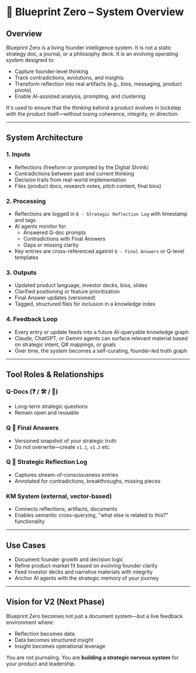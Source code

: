# 🧠 Blueprint Zero – System Overview

## Overview
Blueprint Zero is a living founder intelligence system. It is not a static strategy doc, a journal, or a philosophy deck. It is an evolving operating system designed to:

- Capture founder-level thinking
- Track contradictions, evolutions, and insights
- Transform reflection into real artifacts (e.g., bios, messaging, product pivots)
- Enable AI-assisted analysis, prompting, and clustering

It's used to ensure that the *thinking* behind a product evolves in lockstep with the product itself—without losing coherence, integrity, or direction.

---

## System Architecture

### 1. Inputs
- Reflections (freeform or prompted by the Digital Shrink)
- Contradictions between past and current thinking
- Decision trails from real-world implementation
- Files (product docs, research notes, pitch content, final bios)

### 2. Processing
- Reflections are logged in `Q - Strategic Reflection Log` with timestamp and tags
- AI agents monitor for:
  - Answered Q-doc prompts
  - Contradictions with Final Answers
  - Gaps or missing clarity
- Key entries are cross-referenced against `Q - Final Answers` or Q-level templates

### 3. Outputs
- Updated product language, investor decks, bios, slides
- Clarified positioning or feature prioritization
- Final Answer updates (versioned)
- Tagged, structured files for inclusion in a knowledge index

### 4. Feedback Loop
- Every entry or update feeds into a future AI-queryable knowledge graph
- Claude, ChatGPT, or Gemini agents can surface relevant material based on strategic intent, Q# mappings, or goals
- Over time, the system becomes a self-curating, founder-led truth graph

---

## Tool Roles & Relationships

### Q-Docs (❓ / 🛠 / 🚨)
- Long-term strategic questions
- Remain open and reusable

### Q 💎 Final Answers
- Versioned snapshot of your strategic truth
- Do not overwrite—create `v1.1`, `v1.2` etc.

### Q 📓 Strategic Reflection Log
- Captures stream-of-consciousness entries
- Annotated for contradictions, breakthroughs, missing pieces

### KM System (external, vector-based)
- Connects reflections, artifacts, documents
- Enables semantic cross-querying, "what else is related to this?" functionality

---

## Use Cases
- Document founder growth and decision logic
- Refine product-market fit based on evolving founder clarity
- Feed investor decks and narrative materials with integrity
- Anchor AI agents with the strategic memory of your journey

---

## Vision for V2 (Next Phase)
Blueprint Zero becomes not just a document system—but a live feedback environment where:
- Reflection becomes data
- Data becomes structured insight
- Insight becomes operational leverage

You are not journaling. You are **building a strategic nervous system** for your product and leadership.
